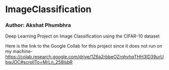# ImageClassification
### Author: Akshat Phumbhra
Deep Learning Project on Image Classification using the CIFAR-10 dataset

Here is the link to the Google Collab for this project since it does not run on my machine- https://colab.research.google.com/drive/1Z6a2rbbeOZrqhvhqTHH3ID39urUbwJOC#scrollTo=MrLn_258lsbR
